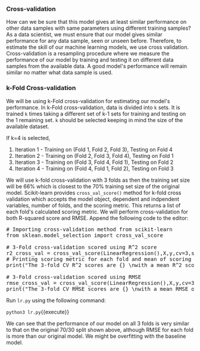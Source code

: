 ### Cross-validation
How can we be sure that this model gives at least similar performance on other data samples with same parameters using different training samples? As a data scientist, we must ensure that our model gives similar performance for any data sample, seen or unseen before. Therefore, to estimate the skill of our machine learning models, we use cross validation. Cross-validation is a resampling procedure where we measure the performance of our model by training and testing it on different data samples from the available data. A good model's performance will remain similar no matter what data sample is used.

### k-Fold Cross-validation
We will be using k-Fold cross-validation for estimating our model's performance. In k-Fold cross-validation, data is divided into `k` sets. It is trained `k` times taking a different set of k-1 sets for training and testing on the 1 remaining set. `k` should be selected keeping in mind the size of the available dataset.

If k=4 is selected,
1. Iteration 1 - Training on (Fold 1, Fold 2, Fold 3), Testing on Fold 4
2. Iteration 2 - Training on (Fold 2, Fold 3, Fold 4), Testing on Fold 1
3. Iteration 3 - Training on (Fold 3, Fold 4, Fold 1), Testing on Fold 2
4. Iteration 4 - Training on (Fold 4, Fold 1, Fold 2), Testing on Fold 3

We will use k-fold cross-validation with 3 folds as then the training set size will be 66% which is closest to the 70% training set size of the original model. Scikit-learn provides `cross_val_score()` method for k-fold cross validation which accepts the model object, dependent and indpendent variables, number of folds, and the scoring metric. This returns a list of each fold's calculated scoring metric. We will perform cross-validation for both R-squared score and RMSE. Append the following code to the editor:

<pre class="file" data-filename="lr.py" data-target="append">
# Importing cross-validation method from scikit-learn
from sklean.model_selection import cross_val_score

# 3-Fold cross-validation scored using R^2 score
r2_cross_val = cross_val_score(LinearRegression(),X,y,cv=3,scoring="r2")
# Printing scoring metric for each fold and mean of scoring metrics
print("The 3-fold CV R^2 scores are {} \nwith a mean R^2 score of {:.4f}".format(r2_cross_val,np.mean(r2_cross_val)))

# 3-Fold cross-validation scored using RMSE
rmse_cross_val = cross_val_score(LinearRegression(),X,y,cv=3,scoring="neg_root_mean_squared_error")
print("The 3-fold CV RMSE scores are {} \nwith a mean RMSE of {:.4f}".format([-i for i in rmse_cross_val],-np.mean(rmse_cross_val)))
</pre>

Run `lr.py` using the following command:

`python3 lr.py`{{execute}}

We can see that the performance of our model on all 3 folds is very similar to that on the original 70/30 split shown above, although RMSE for each fold is more than our original model. We might be overfitting with the baseline model.

